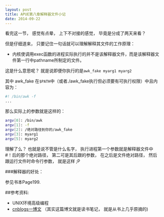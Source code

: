 ```yaml
---
layout: post
title: APUE第八章解释器文件小记
date: 2014-09-22
---
```


看完这一节， 感觉有点晕， 上下不对接的感觉， 毕竟是分成了两天来看？

但是仔细道来， 只要记住一句话就可以理解解释其文件的工作原理：

* 内核使调用exec函数的进程实际执行的并不是该解释器文件，而是该解释器文件第一行中pathname所制定的文件。

这是什么意思呢？ 就是说即便你执行的是`awk_fake myarg1 myarg2`

其中 awk_fake 在`$PATH`中（或者./awk_fake执行但必须要有可执行权限）中且内容为：


```bash
#! /bin/awk -f
...
```

那么实际上的参数就是这样的：


```bash
argv[0]: /bin/awk
argv[1]: -f
argv[2]: /绝对路径到你的/awk_fake
argv[3]: myarg1
argv[5]: myarg2
```

理解了么？ 也就是说不管是什么名字， 执行进程第一个参数就是解释器文件中#！后的那个绝对路径， 第二可是其后跟的参数， 在之后是文件绝对路径， 然后跟运行文件时命令行参数， 就是这样 ;P

###解释器的好处：

参见书本Page199.

##参考资料:
* UNIX环境高级编程
* [cnblogs一博文](http://www.cnblogs.com/beacer/archive/2012/09/16/2687659.html) （其实这篇博文就是读书笔记， 就是从书上几乎原摘的)

